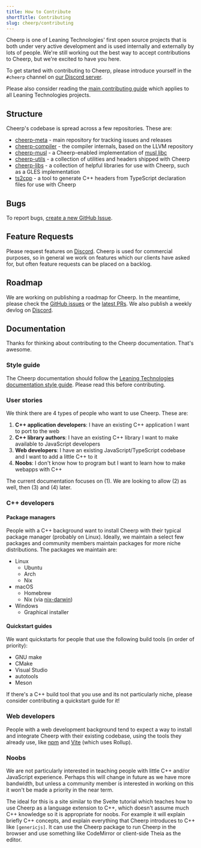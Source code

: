 ```yaml
---
title: How to Contribute
shortTitle: Contributing
slug: cheerp/contributing
---
```


Cheerp is one of Leaning Technologies' first open source projects that is both under very active development and is used internally and externally by lots of people. We're still working out the best way to accept contributions to Cheerp, but we're excited to have you here.

To get started with contributing to Cheerp, please introduce yourself in the `#cheerp` channel on [our Discord server](https://discord.leaningtech.com).

Please also consider reading the [main contributing guide](/contributing) which applies to all Leaning Technologies projects.

## Structure

Cheerp's codebase is spread across a few repositories. These are:

- [cheerp-meta](https://github.com/leaningtech/cheerp-meta) - main repository for tracking issues and releases
- [cheerp-compiler](https://github.com/leaningtech/cheerp-compiler) - the compiler internals, based on the LLVM repository
- [cheerp-musl](https://github.com/leaningtech/cheerp-musl) - a Cheerp-enabled implementation of [musl libc](https://musl.libc.org/)
- [cheerp-utils](https://github.com/leaningtech/cheerp-utils) - a collection of utilities and headers shipped with Cheerp
- [cheerp-libs](https://github.com/leaningtech/cheerp-libs) - a collection of helpful libraries for use with Cheerp, such as a GLES implementation
- [ts2cpp](https://github.com/leaningtech/ts2cpp) - a tool to generate C++ headers from TypeScript declaration files for use with Cheerp

## Bugs

To report bugs, [create a new GitHub Issue](https://github.com/leaningtech/cheerp-meta/issues/new).

## Feature Requests

Please request features on [Discord](https://discord.leaningtech.com). Cheerp is used for commercial purposes, so in general we work on features which our clients have asked for, but often feature requests can be placed on a backlog.

## Roadmap

We are working on publishing a roadmap for Cheerp. In the meantime, please check the [GitHub issues](https://github.com/leaningtech/cheerp-meta/issues) or the [latest PRs](https://github.com/leaningtech/cheerp-compiler/pulls?q=). We also publish a weekly devlog on [Discord](https://discord.leaningtech.com).

## Documentation

Thanks for thinking about contributing to the Cheerp documentation. That's awesome.

### Style guide

The Cheerp documentation should follow the [Leaning Technologies documentation style guide](/contributing#style-guide). Please read this before contributing.

### User stories

We think there are 4 types of people who want to use Cheerp. These are:

1. **C++ application developers**: I have an existing C++ application I want to port to the web
1. **C++ library authors**: I have an existing C++ library I want to make available to JavaScript developers
1. **Web developers**: I have an existing JavaScript/TypeScript codebase and I want to add a little C++ to it
1. **Noobs**: I don't know how to program but I want to learn how to make webapps with C++

The current documentation focuses on (1). We are looking to allow (2) as well, then (3) and (4) later.

### C++ developers

#### Package managers

People with a C++ background want to install Cheerp with their typical package manager (probably on Linux). Ideally, we maintain a select few packages and community members maintain packages for more niche distributions. The packages we maintain are:

- Linux
  - Ubuntu
  - Arch
  - Nix
- macOS
  - Homebrew
  - Nix (via [nix-darwin](https://daiderd.com/nix-darwin/))
- Windows
  - Graphical installer

#### Quickstart guides

We want quickstarts for people that use the following build tools (in order of priority):

- GNU make
- CMake
- Visual Studio
- autotools
- Meson

If there's a C++ build tool that you use and its not particularly niche, please consider contributing a quickstart guide for it!

<!--(tentative)
#### 'Make your C++ library available to webdevs' tool

We'd like to provide a CLI that lets one easily convert their C++ library into a JavaScript/TypeScript library that can be `npm publish`ed.

This would probably be provided as part of the [`cheerp` CLI](#cheerp-cli-and-api) installed via pnpm.
-->

### Web developers

People with a web development background tend to expect a way to install and integrate Cheerp with their existing codebase, using the tools they already use, like [npm](https://npm.im) and [Vite](https://vitejs.dev/) (which uses Rollup).

<!-- (tentative)
#### `cheerp` CLI and API

The [Cheerp package](https://github.com/leaningtech/cheerp-meta) is both a way to install the Cheerp CLI but also provides an isomorphic TypeScript API for people to use Cheerp easily both in the browser and in server runtimes like Node.js. In future, we can look into publishing Cheerp for other runtimes (e.g. Deno, Bun) for example by publishing a `@leaningtech/cheerp` [JSR](https://jsr.io/) package.

The CLI should vendor native builds of Cheerp where possible, falling back to running Cheerp via WebAssembly (for example using CheerpX). It's probably not appropriate to try to use already-installed versions of Cheerp.

Running `cheerp env` should set up the environment to provide Cheerp binaries on the PATH as `clang++` etc.

You can also use `npx cheerp clang++` to temporarily install and run Cheerp directory.

#### Build tools

We can provide a cool plugins for build tools like Parcel and Vite which allow people to easily sprinkle in a bit of C++ into their existing projects.

```ts
import add from "./add.cpp"; // or CMakeLists.txt/similar?

add(1, 2); // 3
```

#### `create-cheerp`

We also want a `create-cheerp` npm package which allows people to easily scaffold and initialise a project that uses Cheerp.

This is also appropriate for C++ people looking to make new web apps using C++ and modern JS tooling.

For example, it could ask questions like:

```
Do you want to use TypeScript? yes
Do you want to use Vite? yes
```

Which generates a project like:

```
node_modules
src/
  index.cpp
index.html
vite.config.ts
```
-->

### Noobs

We are not particularly interested in teaching people with little C++ and/or JavaScript experience. Perhaps this will change in future as we have more bandwidth, but unless a community member is interested in working on this it won't be made a priority in the near term.

The ideal for this is a site similar to the Svelte tutorial which teaches how to use Cheerp as a language extension to C++, which doesn't assume much C++ knowledge so it is appropriate for noobs. For example it will explain briefly C++ concepts, and explain everything that Cheerp introduces to C++ like `[genericjs]`. It can use the Cheerp package to run Cheerp in the browser and use something like CodeMirror or client-side Theia as the editor.
